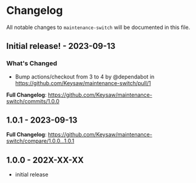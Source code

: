 # Changelog

All notable changes to `maintenance-switch` will be documented in this file.

## Initial release! - 2023-09-13

### What's Changed

- Bump actions/checkout from 3 to 4 by @dependabot in https://github.com/Keysaw/maintenance-switch/pull/1

**Full Changelog**: https://github.com/Keysaw/maintenance-switch/commits/1.0.0

## 1.0.1 - 2023-09-13

**Full Changelog**: https://github.com/Keysaw/maintenance-switch/compare/1.0.0...1.0.1

## 1.0.0 - 202X-XX-XX

- initial release
